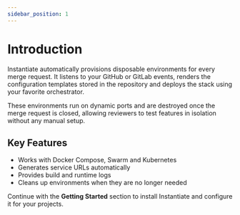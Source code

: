 ```yaml
---
sidebar_position: 1
---
```


# Introduction

Instantiate automatically provisions disposable environments for every merge request. 
It listens to your GitHub or GitLab events, renders the configuration templates stored in the repository and deploys the stack using your favorite orchestrator.

These environments run on dynamic ports and are destroyed once the merge request is closed, allowing reviewers to test features in isolation without any manual setup.

## Key Features

- Works with Docker Compose, Swarm and Kubernetes
- Generates service URLs automatically
- Provides build and runtime logs
- Cleans up environments when they are no longer needed

Continue with the **Getting Started** section to install Instantiate and configure it for your projects.
